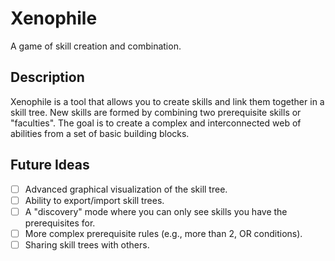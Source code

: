 # Xenophile

A game of skill creation and combination.

## Description

Xenophile is a tool that allows you to create skills and link them together in a skill tree. New skills are formed by combining two prerequisite skills or "faculties". The goal is to create a complex and interconnected web of abilities from a set of basic building blocks.

## Future Ideas

- [ ] Advanced graphical visualization of the skill tree.
- [ ] Ability to export/import skill trees.
- [ ] A "discovery" mode where you can only see skills you have the prerequisites for.
- [ ] More complex prerequisite rules (e.g., more than 2, OR conditions).
- [ ] Sharing skill trees with others.
